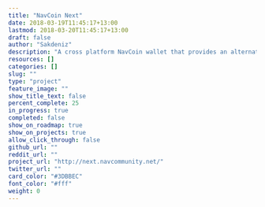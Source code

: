 ```yaml
---
title: "NavCoin Next"
date: 2018-03-19T11:45:17+13:00
lastmod: 2018-03-20T11:45:17+13:00
draft: false
author: "Sakdeniz"
description: "A cross platform NavCoin wallet that provides an alternative to NavCoin Core and an even more user friendly graphical interface."
resources: []
categories: []
slug: ""
type: "project"
feature_image: ""
show_title_text: false
percent_complete: 25
in_progress: true
completed: false
show_on_roadmap: true
show_on_projects: true
allow_click_through: false
github_url: ""
reddit_url: ""
project_url: "http://next.navcommunity.net/"
twitter_url: ""
card_color: "#3DBBEC"
font_color: "#fff"
weight: 0
---
```

